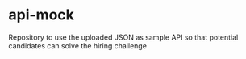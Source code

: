 # api-mock
Repository to use the uploaded JSON as sample API so that potential candidates can solve the hiring challenge

